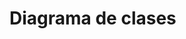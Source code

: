 <!--
```plantuml 
@startuml
skinparam monochrome true
skinparam classBackgroundColor White
skinparam classBorderColor Black
skinparam shadowing false
skinparam classAttributeIconSize 0

Figura <|-- Cuadrado
Figura <|-- Triangulo

class Figura <<Interface>> {
 +calcularPerimetro()
 +calcularArea()
}

class Cuadrado {
 -lado: float
 + <<override>> calcularPerimetro()
 + <<override>> calcularArea()
}

class Triangulo {
 -base: float
 -altura: float
 + <<override>> calcularPerimetro()
 + <<override>> calcularArea()
}

hide circle
hide <<Interface>> fields
@enduml
```
-->


# Diagrama de clases
<img src="http://www.plantuml.com/plantuml/proxy?src=https://raw.githubusercontent.com/lobogral/practicas_UML/master/README.md&idx=0&v=1" alt=""/>
